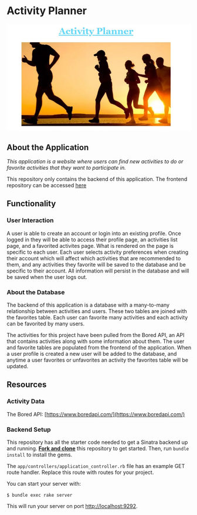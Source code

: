# Activity Planner

![images](images/login-page.jpg)

## About the Application

*This application is a website where users can find new activities to do or favorite activities that they want to participate in.*

This repository only contains the backend of this application. The frontend repository can be accessed [here](https://github.com/AndrewLeRoux/phase-3-project-frontend)


## Functionality

### User Interaction

A user is able to create an account or login into an existing profile. Once logged in they will be able to access their profile page, an activities list page, and a favorited activites page. What is rendered on the page is specific to each user. Each user selects activity preferences when creating their account which will affect which activities that are recommended to them, and any activities they favorite will be saved to the database and be specific to their account. All information will persist in the database and will be saved when the user logs out. 

### About the Database

The backend of this application is a database with a many-to-many relationship between activities and users. These two tables are joined with the favorites table. Each user can favorite many activities and each activity can be favorited by many users. 

The activities for this project have been pulled from the Bored API, an API that contains activities along with some information about them. The user and favorite tables are populated from the frontend of the application. When a user profile is created a new user will be added to the database, and anytime a user favorites or unfavorites an activity the favorites table will be updated.



## Resources

### Activity Data

The Bored API: [https://www.boredapi.com/](https://www.boredapi.com/)

### Backend Setup

This repository has all the starter code needed to get a Sinatra backend up and
running. [**Fork and clone**][fork link] this repository to get started. Then, run
`bundle install` to install the gems.

[fork link]: https://github.com/learn-co-curriculum/phase-3-sinatra-react-project/fork

The `app/controllers/application_controller.rb` file has an example GET route
handler. Replace this route with routes for your project.

You can start your server with:

```console
$ bundle exec rake server
```

This will run your server on port
[http://localhost:9292](http://localhost:9292).

